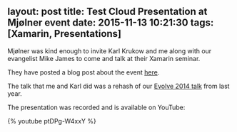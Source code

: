 layout: post
title: Test Cloud Presentation at Mjølner event
date: 2015-11-13 10:21:30
tags: [Xamarin, Presentations]
---
Mjølner was kind enough to invite Karl Krukow and me along with our evangelist Mike James to come and talk at their Xamarin seminar.

They have posted a blog post about the event [here](http://mjolner.dk/events/xamarin-videos-how-to-build-and-test-apps-with-xamarin/).

The talk that me and Karl did was a rehash of our [Evolve 2014 talk](/2015/06/18/xamarin-evolve-presentation/) from last year.

The presentation was recorded and is available on YouTube:

{% youtube ptDPg-W4xxY %}
